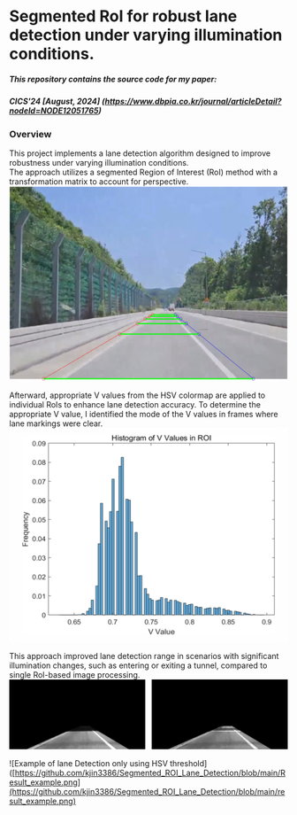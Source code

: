 # Segmented RoI for robust lane detection under varying illumination conditions.
##### This repository contains the source code for my paper:
##### CICS'24 [August, 2024] (https://www.dbpia.co.kr/journal/articleDetail?nodeId=NODE12051765)

### Overview
This project implements a lane detection algorithm designed to improve robustness under varying illumination conditions.  
The approach utilizes a segmented Region of Interest (RoI) method with a transformation matrix to account for perspective.  
![segmented RoIs](https://github.com/kjin3386/Segmented_ROI_Lane_Detection/blob/main/RoI.png)

Afterward, appropriate V values from the HSV colormap are applied to individual RoIs to enhance lane detection accuracy.
To determine the appropriate V value, I identified the mode of the V values in frames where lane markings were clear.
![V value histogram](https://github.com/kjin3386/Segmented_ROI_Lane_Detection/blob/main/V_value_hist.png)

This approach improved lane detection range in scenarios with significant illumination changes, such as entering or exiting a tunnel, compared to single RoI-based image processing.
![compare with single-RoI](https://github.com/kjin3386/Segmented_ROI_Lane_Detection/blob/main/comparsion.png)

![Example of lane Detection only using HSV threshold]([https://github.com/kjin3386/Segmented_ROI_Lane_Detection/blob/main/Result_example.png](https://github.com/kjin3386/Segmented_ROI_Lane_Detection/blob/main/result_example.png)


